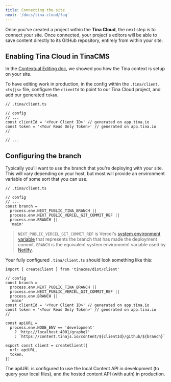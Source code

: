 ```yaml
---
title: Connecting the site
next: '/docs/tina-cloud/faq'
---
```


Once you've created a project within the **Tina Cloud**, the next step is to connect your site. Once connected, your project's editors will be able to save content directly to its GitHub repository, entirely from within your site.

## Enabling Tina Cloud in TinaCMS

In the [Contextual Editing doc](/docs/tinacms-context/), we showed you how the Tina context is setup on your site.

To have editing work in production, in the config within the `.tina/client.<ts|js>` file, configure the `clientId` to point to our Tina Cloud project, and add our generated `token`.

```tsx
// .tina/client.ts

// config
// ...
const clientId = '<Your Client ID>' // generated on app.tina.io
const token = '<Your Read Only Token>' // generated on app.tina.io
//

// ...
```

## Configuring the branch

Typically you'll want to use the branch that you're deploying with your site. This will vary depending on your host, but most will provide an environment variable of some sort that you can use.

```tsx
// .tina/client.ts

// config
// ...
const branch =
  process.env.NEXT_PUBLIC_TINA_BRANCH ||
  process.env.NEXT_PUBLIC_VERCEL_GIT_COMMIT_REF ||
  process.env.BRANCH ||
  'main'
```

> `NEXT_PUBLIC_VERCEL_GIT_COMMIT_REF` is Vercel's [system environment variable](https://vercel.com/docs/concepts/projects/environment-variables#system-environment-variables) that represents the branch that has made the deployment commit.
> `BRANCH` is the equivalent system environment variable used by [Netlify](https://docs.netlify.com/configure-builds/environment-variables/#git-metadata).

Your fully configured `.tina/client.ts` should look something like this:

```tsx
import { createClient } from 'tinacms/dist/client'

// config
const branch =
  process.env.NEXT_PUBLIC_TINA_BRANCH ||
  process.env.NEXT_PUBLIC_VERCEL_GIT_COMMIT_REF ||
  process.env.BRANCH ||
  'main'
const clientId = '<Your Client ID>' // generated on app.tina.io
const token = '<Your Read Only Token>' // generated on app.tina.io
//

const apiURL =
  process.env.NODE_ENV == 'development'
    ? 'http://localhost:4001/graphql'
    : `https://content.tinajs.io/content/${clientId}/github/${branch}`

export const client = createClient({
  url: apiURL,
  token,
})
```

The apiURL is configured to use the local Content API in development (to query your local files), and the hosted content API (with auth) in production.
